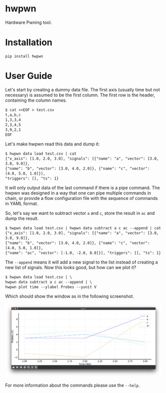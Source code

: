 # hwpwn

Hardware Pwning tool.

# Installation

    pip install hwpwn

# User Guide

Let's start by creating a dummy data file. The first axis (usually time but not necessary) is assumed to be the
first column. The first row is the header, containing the column names.

    $ cat <<EOF > test.csv
    t,a,b,c
    1,3,3,4
    2,3,4,5
    3,9,2,1
    EOF

Let's make hwpwn read this data and dump it:

    $ hwpwn data load test.csv | cat
    {"x_axis": [1.0, 2.0, 3.0], "signals": [{"name": "a", "vector": [3.0, 3.0, 9.0]}, 
    {"name": "b", "vector": [3.0, 4.0, 2.0]}, {"name": "c", "vector": [4.0, 5.0, 1.0]}], 
    "triggers": [], "ts": 1}

It will only output data of the last command if there is a pipe command. The hwpwn was designed in a way that one can
pipe multiple commands in chain, or provide a flow configuration file with the sequence of commands in YAML format.

So, let's say we want to subtract vector `a` and `c`, store the result in `ac` and dump the result.

    $ hwpwn data load test.csv | hwpwn data subtract a c ac --append | cat
    {"x_axis": [1.0, 2.0, 3.0], "signals": [{"name": "a", "vector": [3.0, 3.0, 9.0]}, 
    {"name": "b", "vector": [3.0, 4.0, 2.0]}, {"name": "c", "vector": [4.0, 5.0, 1.0]}, 
    {"name": "ac", "vector": [-1.0, -2.0, 8.0]}], "triggers": [], "ts": 1}

The `--append` means it will add a new signal to the list instead of creating a new list of signals. Now this looks
good, but how can we plot it?

    $ hwpwn data load test.csv | \
    hwpwn data subtract a c ac --append | \
    hwpwn plot time --ylabel Probes --yunit V

Which should show the window as in the following screenshot.

![Example plot](doc/figure1.png)

For more information about the commands please use the `--help`.

